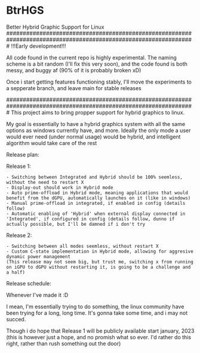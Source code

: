 # BtrHGS
Better Hybrid Graphic Support for Linux
#################################################################################################################
!!!Early development!!!

All code found in the current repo is highly experimental. The naming scheme is a bit random (I'll fix this very soon), and the code found is both messy, and buggy af (90% of it is probably broken xD)

Once i start getting features functioning stably, I'll move the experiments to a sepperate branch, and leave main for stable releases

#################################################################################################################
This project aims to bring propper support for hybrid graphics to linux.

My goal is essentially to have a hybrid graphics system with all the same options as windows currently have, and more. Ideally the only mode a user would ever need (under normal usage) would be hybrid, and intelligent algorithm would take care of the rest

Release plan:

  Release 1:
  
    - Switching between Integrated and Hybrid should be 100% seemless, without the need to restart X
    - Display-out should work in Hybrid mode
    - Auto prime-offload in Hybrid mode, meaning applications that would benefit from the dGPU, automatically launches on it (like in windows)
    - Manual prime-offload in integrated, if enabled in config (details follow)
    - Automatic enabling of 'Hybrid' when external display connected in 'Integrated', if configured in config (details follow, dunno if actually possible, but I'll be damned if i don't try
    
  Release 2:
  
    - Switching between all modes seemless, without restart X
    - Custom C-state implementation in Hybrid mode, allowing for aggresive dynamic power management
    (This release may not seem big, but trust me, switching x from running on iGPU to dGPU without restarting it, is going to be a challenge and a half)
    
Release schedule:

Whenever I've made it :D

I mean, I'm essentially trying to do something, the linux community have been trying for a long, long time. It's gonna take some time, and i may not succed. 

Though i do hope that Release 1 will be publicly available start january, 2023 (this is however just a hope, and no promish what so ever. I'd rather do this right, rather than rush something out the door)
